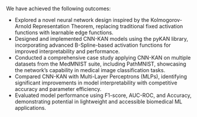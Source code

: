 We have achieved the following outcomes:
- Explored a novel neural network design inspired by the Kolmogorov-Arnold Representation Theorem, replacing traditional fixed activation functions with learnable edge functions.
- Designed and implemented CNN-KAN models using the pyKAN library, incorporating advanced B-Spline-based activation functions for improved interpretability and performance.
- Conducted a comprehensive case study applying CNN-KAN on multiple datasets from the MedMNIST suite, including PathMNIST, showcasing the network’s capability in medical image classification tasks.
- Compared CNN-KAN with Multi-Layer Perceptrons (MLPs), identifying significant improvements in model interpretability with competitive accuracy and parameter efficiency.
- Evaluated model performance using F1-score, AUC-ROC, and Accuracy, demonstrating potential in lightweight and accessible biomedical ML applications.
